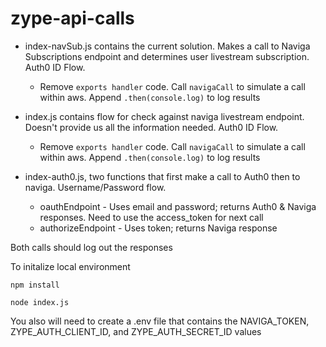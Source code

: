 # zype-api-calls

* index-navSub.js contains the current solution. Makes a call to Naviga Subscriptions endpoint and determines user livestream subscription. Auth0 ID Flow.

  - Remove `exports handler` code. Call `navigaCall` to simulate a call within aws. Append `.then(console.log)` to log results

* index.js contains flow for check against naviga livestream endpoint. Doesn't provide us all the information needed. Auth0 ID Flow.

  - Remove `exports handler` code. Call `navigaCall` to simulate a call within aws. Append `.then(console.log)` to log results

* index-auth0.js, two functions that first make a call to Auth0 then to naviga. Username/Password flow.

  - oauthEndpoint - Uses email and password; returns Auth0 & Naviga responses. Need to use the access_token for next call
  - authorizeEndpoint - Uses token; returns Naviga response

Both calls should log out the responses

To initalize local environment

`npm install`

`node index.js`

You also will need to create a .env file that contains the NAVIGA_TOKEN, ZYPE_AUTH_CLIENT_ID, and ZYPE_AUTH_SECRET_ID values
